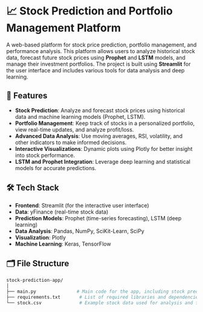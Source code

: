 # 📈 Stock Prediction and Portfolio Management Platform

A web-based platform for stock price prediction, portfolio management, and performance analysis. This platform allows users to analyze historical stock data, forecast future stock prices using **Prophet** and **LSTM** models, and manage their investment portfolios. The project is built using **Streamlit** for the user interface and includes various tools for data analysis and deep learning.

## 🚀 Features

- **Stock Prediction**: Analyze and forecast stock prices using historical data and machine learning models (Prophet, LSTM).
- **Portfolio Management**: Keep track of stocks in a personalized portfolio, view real-time updates, and analyze profit/loss.
- **Advanced Data Analysis**: Use moving averages, RSI, volatility, and other indicators to make informed decisions.
- **Interactive Visualizations**: Dynamic plots using Plotly for better insight into stock performance.
- **LSTM and Prophet Integration**: Leverage deep learning and statistical models for accurate predictions.

## 🛠️ Tech Stack

- **Frontend**: Streamlit (for the interactive user interface)
- **Data**: yFinance (real-time stock data)
- **Prediction Models**: Prophet (time-series forecasting), LSTM (deep learning)
- **Data Analysis**: Pandas, NumPy, SciKit-Learn, SciPy
- **Visualization**: Plotly
- **Machine Learning**: Keras, TensorFlow

## 🗂️ File Structure

```bash
stock-prediction-app/
│
├── main.py               # Main code for the app, including stock prediction, portfolio management, and UI components.
├── requirements.txt       # List of required libraries and dependencies.
└── stock.csv              # Example stock data used for analysis and forecasting.
